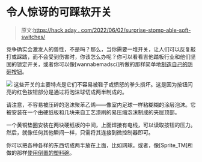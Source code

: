 # 令人惊讶的可踩软开关

> 原文:[https://hack aday . com/2022/06/02/surprise-stomp-able-soft-switches/](https://hackaday.com/2022/06/02/surprisingly-stomp-able-soft-switches/)

竞争确实会激发人的兽性，不是吗？那么，当你需要一堆开关，让人们可以反复敲打或踩踏，而不会受到伤害时，你该怎么办呢？你可以看看吉他踏板行业和他们坚固的锁定开关，或者你可以像[wannabemadsci]所做的那样简单地[制造自己的防砸按钮](https://www.instructables.com/Smash-Resistant-Buttons-Fist-Pounding-Tough/)。

[![](../Images/ec5b378b38b3681385b68d754c41e738.png)](https://hackaday.com/wp-content/uploads/2022/06/tough-buttons-inner.png) 这些开关的主要特点是它们不容易被鞋子或愤怒的拳头损坏。这是因为按钮闪亮的红色按钮部分是通过将泡沫球切成两半制成的。

请注意，不容易被压碎的泡沫聚苯乙烯——像室内足球一样粘糊糊的涂层泡沫。它被安装在一个由硬纸板和几块来自工艺漆刷的易压缩泡沫制成的夹层顶部。

一个黄铜垫圈安装在两块硬纸板的中间，上面焊接有电线，可以读取按钮的压力。然后，就像任何其他瞬间一样，只需将其连接到微控制器即可。

你可以把各种各样的东西切成两半放在上面，比如网球。或者，像[Sprite_TM]所做的那样[使用倒置的塑料碗](https://hackaday.com/2012/01/20/numerous-quiz-buttons-built-on-the-cheap/)。